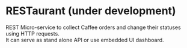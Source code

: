 # RESTaurant (under development)
REST Micro-service to collect Caffee orders and change their statuses using HTTP requests. <br>
It can serve as stand alone API or use embedded UI dashboard.




